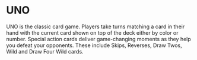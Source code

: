 # UNO
UNO is the classic card game.
Players take turns matching a card in their hand with the current card shown on top of the deck either by color or number.
Special action cards deliver game-changing moments as they help you defeat your opponents. These include Skips, Reverses, Draw Twos, Wild and Draw Four Wild cards. 
